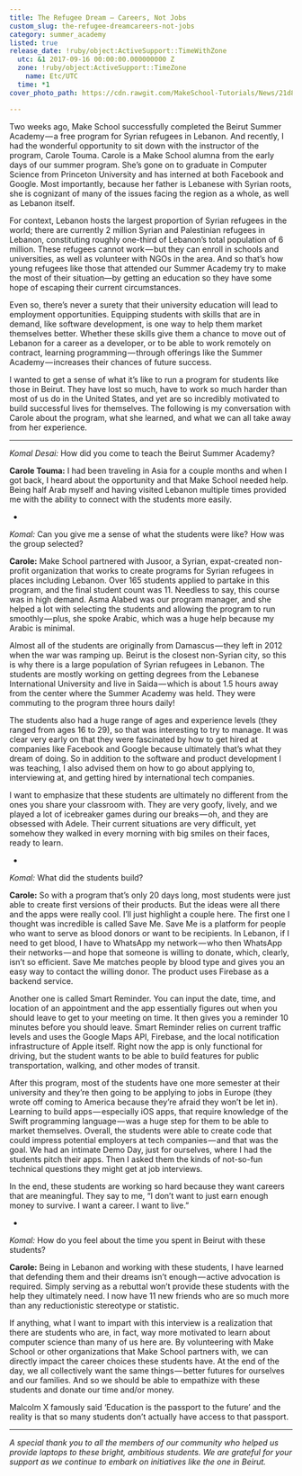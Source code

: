 ```yaml
---
title: The Refugee Dream — Careers, Not Jobs
custom_slug: the-refugee-dreamcareers-not-jobs
category: summer_academy
listed: true
release_date: !ruby/object:ActiveSupport::TimeWithZone
  utc: &1 2017-09-16 00:00:00.000000000 Z
  zone: !ruby/object:ActiveSupport::TimeZone
    name: Etc/UTC
  time: *1
cover_photo_path: https://cdn.rawgit.com/MakeSchool-Tutorials/News/21d847bdcfb0bb5bca79f8bcff4b9f50032e6821//d6364b8e-f02d-4d94-a683-19374031833b/cover_photo.jpeg

---
```

Two weeks ago, Make School successfully completed the Beirut Summer Academy — a free program for Syrian refugees in Lebanon. And recently, I had the wonderful opportunity to sit down with the instructor of the program, Carole Touma. Carole is a Make School alumna from the early days of our summer program. She’s gone on to graduate in Computer Science from Princeton University and has interned at both Facebook and Google. Most importantly, because her father is Lebanese with Syrian roots, she is cognizant of many of the issues facing the region as a whole, as well as Lebanon itself.

For context, Lebanon hosts the largest proportion of Syrian refugees in the world; there are currently 2 million Syrian and Palestinian refugees in Lebanon, constituting roughly one-third of Lebanon’s total population of 6 million. These refugees cannot work — but they can enroll in schools and universities, as well as volunteer with NGOs in the area. And so that’s how young refugees like those that attended our Summer Academy try to make the most of their situation—by getting an education so they have some hope of escaping their current circumstances.

Even so, there’s never a surety that their university education will lead to employment opportunities. Equipping students with skills that are in demand, like software development, is one way to help them market themselves better. Whether these skills give them a chance to move out of Lebanon for a career as a developer, or to be able to work remotely on contract, learning programming — through offerings like the Summer Academy — increases their chances of future success.

I wanted to get a sense of what it’s like to run a program for students like those in Beirut. They have lost so much, have to work so much harder than most of us do in the United States, and yet are so incredibly motivated to build successful lives for themselves. The following is my conversation with Carole about the program, what she learned, and what we can all take away from her experience.

---

*Komal Desai:* How did you come to teach the Beirut Summer Academy?

**Carole Touma:** I had been traveling in Asia for a couple months and when I got back, I heard about the opportunity and that Make School needed help. Being half Arab myself and having visited Lebanon multiple times provided me with the ability to connect with the students more easily.

-

*Komal:* Can you give me a sense of what the students were like? How was the group selected?

**Carole:** Make School partnered with Jusoor, a Syrian, expat-created non-profit organization that works to create programs for Syrian refugees in places including Lebanon. Over 165 students applied to partake in this program, and the final student count was 11. Needless to say, this course was in high demand. Asma Alabed was our program manager, and she helped a lot with selecting the students and allowing the program to run smoothly — plus, she spoke Arabic, which was a huge help because my Arabic is minimal.

Almost all of the students are originally from Damascus — they left in 2012 when the war was ramping up. Beirut is the closest non-Syrian city, so this is why there is a large population of Syrian refugees in Lebanon. The students are mostly working on getting degrees from the Lebanese International University and live in Saida — which is about 1.5 hours away from the center where the Summer Academy was held. They were commuting to the program three hours daily!

The students also had a huge range of ages and experience levels (they ranged from ages 16 to 29), so that was interesting to try to manage. It was clear very early on that they were fascinated by how to get hired at companies like Facebook and Google because ultimately that’s what they dream of doing. So in addition to the software and product development I was teaching, I also advised them on how to go about applying to, interviewing at, and getting hired by international tech companies.

I want to emphasize that these students are ultimately no different from the ones you share your classroom with. They are very goofy, lively, and we played a lot of icebreaker games during our breaks — oh, and they are obsessed with Adele. Their current situations are very difficult, yet somehow they walked in every morning with big smiles on their faces, ready to learn.

-

*Komal:* What did the students build?

**Carole:** So with a program that’s only 20 days long, most students were just able to create first versions of their products. But the ideas were all there and the apps were really cool. I’ll just highlight a couple here.
The first one I thought was incredible is called Save Me. Save Me is a platform for people who want to serve as blood donors or want to be recipients. In Lebanon, if I need to get blood, I have to WhatsApp my network — who then WhatsApp their networks — and hope that someone is willing to donate, which, clearly, isn’t so efficient. Save Me matches people by blood type and gives you an easy way to contact the willing donor. The product uses Firebase as a backend service.

Another one is called Smart Reminder. You can input the date, time, and location of an appointment and the app essentially figures out when you should leave to get to your meeting on time. It then gives you a reminder 10 minutes before you should leave. Smart Reminder relies on current traffic levels and uses the Google Maps API, Firebase, and the local notification infrastructure of Apple itself. Right now the app is only functional for driving, but the student wants to be able to build features for public transportation, walking, and other modes of transit.

After this program, most of the students have one more semester at their university and they’re then going to be applying to jobs in Europe (they wrote off coming to America because they’re afraid they won’t be let in). Learning to build apps — especially iOS apps, that require knowledge of the Swift programming language — was a huge step for them to be able to market themselves. Overall, the students were able to create code that could impress potential employers at tech companies — and that was the goal. We had an intimate Demo Day, just for ourselves, where I had the students pitch their apps. Then I asked them the kinds of not-so-fun technical questions they might get at job interviews.

In the end, these students are working so hard because they want careers that are meaningful. They say to me, “I don’t want to just earn enough money to survive. I want a career. I want to live.”

-

*Komal:* How do you feel about the time you spent in Beirut with these students?

**Carole:** Being in Lebanon and working with these students, I have learned that defending them and their dreams isn’t enough — active advocation is required. Simply serving as a rebuttal won’t provide these students with the help they ultimately need. I now have 11 new friends who are so much more than any reductionistic stereotype or statistic.

If anything, what I want to impart with this interview is a realization that there are students who are, in fact, way more motivated to learn about computer science than many of us here are. By volunteering with Make School or other organizations that Make School partners with, we can directly impact the career choices these students have. At the end of the day, we all collectively want the same things — better futures for ourselves and our families. And so we should be able to empathize with these students and donate our time and/or money.

Malcolm X famously said ‘Education is the passport to the future’ and the reality is that so many students don’t actually have access to that passport.

---

*A special thank you to all the members of our community who helped us provide laptops to these bright, ambitious students. We are grateful for your support as we continue to embark on initiatives like the one in Beirut.*